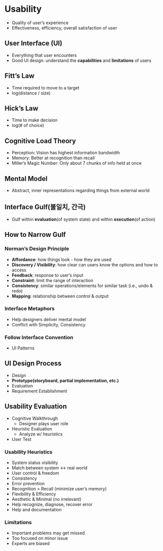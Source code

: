 # Usability

- Quality of user’s experience
- Effectiveness, efficiency, overall satisfaction of user

## User Interface (UI)

- Everything that user encounters
- Good UI design: understand the **capabilities** and **limitations** of users

## Fitt’s Law

- Time required to move to a target
- log(distance / size)

## Hick’s Law

- Time to make decision
- log(# of choice)

## Cognitive Load Theory

- Perception: Vision has highest information bandwidth
- Memory: Better at recognition than recall
- Miller’s Magic Number: Only about 7 chunks of info held at once

## Mental Model

- Abstract, inner representations regarding things from external world

## Interface Gulf(불일치, 간극)

- Gulf within **evaluation**(of system state) and within **execution**(of action)

## How to Narrow Gulf

### Norman’s Design Principle

- **Affordance**: how things look - how they are used
- **Discovery / Visibility**: how clear can users know the options and how to access
- **Feedback**: response to user’s input
- **Constraint**: limit the range of interaction
- **Consistency**: similar operations/elements for similar task (i.e., undo & redo)
- **Mapping**: relationship between control & output

### Interface Metaphors

- Help designers deliver mental model
- Conflict with Simplicity, Consistency

### Follow Interface Convention

- UI Patterns

## UI Design Process

- Design
- **Prototype(storyboard, partial implementation, etc.)**
- Evaluation
- Requirement Establishment

## Usability Evaluation

- Cognitive Walkthrough
    - Designer plays user role
- Heuristic Evaluation
    - Analyze w/ heuristics
- User Test

### Usability Heuristics

- System status visibility
- Match between system ↔ real world
- User control & freedom
- Consistency
- Error prevention
- Recognition > Recall (minimize user’s memory)
- Flexibility & Efficiency
- Aesthetic & Minimal (no irrelevant)
- Help recognize, diagnose, recover error
- Help and documentation

### Limitations

- Important problems may get missed
- Too focused on minor issue
- Experts are biased
